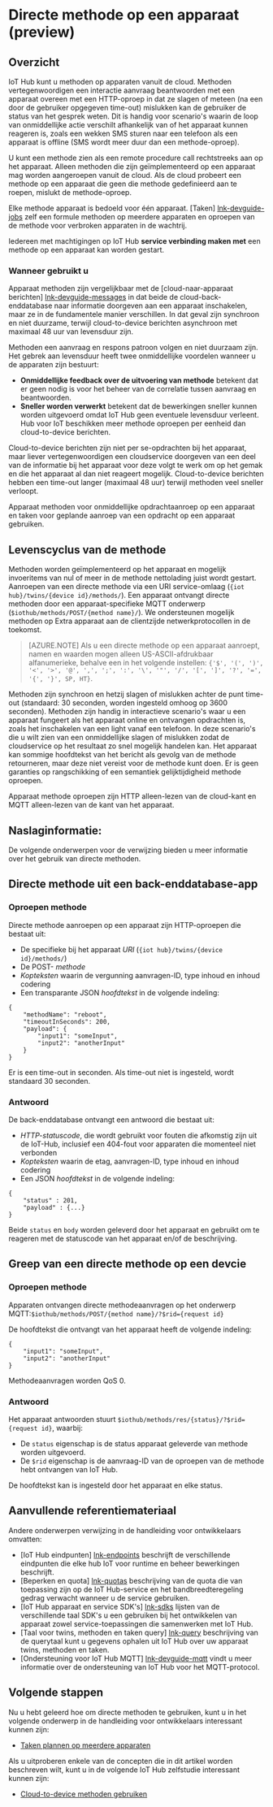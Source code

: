 <properties
 pageTitle="Handleiding voor ontwikkelaars - directe methoden | Microsoft Azure"
 description="Azure IoT Hub handleiding voor ontwikkelaars - directe methoden gebruiken om aan te roepen code op uw apparaten"
 services="iot-hub"
 documentationCenter=".net"
 authors="nberdy"
 manager="timlt"
 editor=""/>

<tags
 ms.service="iot-hub"
 ms.devlang="multiple"
 ms.topic="article"
 ms.tgt_pltfrm="na"
 ms.workload="na"
 ms.date="09/30/2016" 
 ms.author="nberdy"/>

# <a name="invoke-a-direct-method-on-a-device-preview"></a>Directe methode op een apparaat (preview)

## <a name="overview"></a>Overzicht

IoT Hub kunt u methoden op apparaten vanuit de cloud. Methoden vertegenwoordigen een interactie aanvraag beantwoorden met een apparaat overeen met een HTTP-oproep in dat ze slagen of meteen (na een door de gebruiker opgegeven time-out) mislukken kan de gebruiker de status van het gesprek weten. Dit is handig voor scenario's waarin de loop van onmiddellijke actie verschilt afhankelijk van of het apparaat kunnen reageren is, zoals een wekken SMS sturen naar een telefoon als een apparaat is offline (SMS wordt meer duur dan een methode-oproep).

U kunt een methode zien als een remote procedure call rechtstreeks aan op het apparaat. Alleen methoden die zijn geïmplementeerd op een apparaat mag worden aangeroepen vanuit de cloud. Als de cloud probeert een methode op een apparaat die geen die methode gedefinieerd aan te roepen, mislukt de methode-oproep.

Elke methode apparaat is bedoeld voor één apparaat. [Taken] [ lnk-devguide-jobs] zelf een formule methoden op meerdere apparaten en oproepen van de methode voor verbroken apparaten in de wachtrij.

Iedereen met machtigingen op IoT Hub **service verbinding maken met** een methode op een apparaat kan worden gestart.

### <a name="when-to-use"></a>Wanneer gebruikt u

Apparaat methoden zijn vergelijkbaar met de [cloud-naar-apparaat berichten] [ lnk-devguide-messages] in dat beide de cloud-back-enddatabase naar informatie doorgeven aan een apparaat inschakelen, maar ze in de fundamentele manier verschillen. In dat geval zijn synchroon en niet duurzame, terwijl cloud-to-device berichten asynchroon met maximaal 48 uur van levensduur zijn.

Methoden een aanvraag en respons patroon volgen en niet duurzaam zijn. Het gebrek aan levensduur heeft twee onmiddellijke voordelen wanneer u de apparaten zijn bestuurt:

- **Onmiddellijke feedback over de uitvoering van methode** betekent dat er geen nodig is voor het beheer van de correlatie tussen aanvraag en beantwoorden.
- **Sneller worden verwerkt** betekent dat de bewerkingen sneller kunnen worden uitgevoerd omdat IoT Hub geen eventuele levensduur verleent. Hub voor IoT beschikken meer methode oproepen per eenheid dan cloud-to-device berichten.

Cloud-to-device berichten zijn niet per se-opdrachten bij het apparaat, maar liever vertegenwoordigen een cloudservice doorgeven van een deel van de informatie bij het apparaat voor deze volgt te werk om op het gemak en die het apparaat al dan niet reageert mogelijk. Cloud-to-device berichten hebben een time-out langer (maximaal 48 uur) terwijl methoden veel sneller verloopt.

Apparaat methoden voor onmiddellijke opdrachtaanroep op een apparaat en taken voor geplande aanroep van een opdracht op een apparaat gebruiken.

## <a name="method-lifecycle"></a>Levenscyclus van de methode

Methoden worden geïmplementeerd op het apparaat en mogelijk invoeritems van nul of meer in de methode nettolading juist wordt gestart. Aanroepen van een directe methode via een URI service-omlaag (`{iot hub}/twins/{device id}/methods/`). Een apparaat ontvangt directe methoden door een apparaat-specifieke MQTT onderwerp (`$iothub/methods/POST/{method name}/`). We ondersteunen mogelijk methoden op Extra apparaat aan de clientzijde netwerkprotocollen in de toekomst.

> [AZURE.NOTE] Als u een directe methode op een apparaat aanroept, namen en waarden mogen alleen US-ASCII-afdrukbaar alfanumerieke, behalve een in het volgende instellen: ``{'$', '(', ')', '<', '>', '@', ',', ';', ':', '\', '"', '/', '[', ']', '?', '=', '{', '}', SP, HT}``.

Methoden zijn synchroon en hetzij slagen of mislukken achter de punt time-out (standaard: 30 seconden, worden ingesteld omhoog op 3600 seconden). Methoden zijn handig in interactieve scenario's waar u een apparaat fungeert als het apparaat online en ontvangen opdrachten is, zoals het inschakelen van een light vanaf een telefoon. In deze scenario's die u wilt zien van een onmiddellijke slagen of mislukken zodat de cloudservice op het resultaat zo snel mogelijk handelen kan. Het apparaat kan sommige hoofdtekst van het bericht als gevolg van de methode retourneren, maar deze niet vereist voor de methode kunt doen. Er is geen garanties op rangschikking of een semantiek gelijktijdigheid methode oproepen.

Apparaat methode oproepen zijn HTTP alleen-lezen van de cloud-kant en MQTT alleen-lezen van de kant van het apparaat.

## <a name="reference-topics"></a>Naslaginformatie:

De volgende onderwerpen voor de verwijzing bieden u meer informatie over het gebruik van directe methoden.

## <a name="invoke-a-direct-method-from-a-back-end-app"></a>Directe methode uit een back-enddatabase-app

### <a name="method-invocation"></a>Oproepen methode

Directe methode aanroepen op een apparaat zijn HTTP-oproepen die bestaat uit:

- De specifieke bij het apparaat *URI* (`{iot hub}/twins/{device id}/methods/`)
- De POST- *methode*
- *Kopteksten* waarin de vergunning aanvragen-ID, type inhoud en inhoud codering
- Een transparante JSON *hoofdtekst* in de volgende indeling:

```
{
    "methodName": "reboot",
    "timeoutInSeconds": 200,
    "payload": {
        "input1": "someInput",
        "input2": "anotherInput"
    }
}
```

  Er is een time-out in seconden. Als time-out niet is ingesteld, wordt standaard 30 seconden.
  
### <a name="response"></a>Antwoord

De back-enddatabase ontvangt een antwoord die bestaat uit:

- *HTTP-statuscode*, die wordt gebruikt voor fouten die afkomstig zijn uit de IoT-Hub, inclusief een 404-fout voor apparaten die momenteel niet verbonden
- *Kopteksten* waarin de etag, aanvragen-ID, type inhoud en inhoud codering
- Een JSON *hoofdtekst* in de volgende indeling:

```
{
    "status" : 201,
    "payload" : {...}
}
```
  
   Beide `status` en `body` worden geleverd door het apparaat en gebruikt om te reageren met de statuscode van het apparaat en/of de beschrijving.

## <a name="handle-a-direct-method-on-a-devcie"></a>Greep van een directe methode op een devcie

### <a name="method-invocation"></a>Oproepen methode

Apparaten ontvangen directe methodeaanvragen op het onderwerp MQTT:`$iothub/methods/POST/{method name}/?$rid={request id}`

De hoofdtekst die ontvangt van het apparaat heeft de volgende indeling:

```
{
    "input1": "someInput",
    "input2": "anotherInput"
}
```

Methodeaanvragen worden QoS 0.

### <a name="response"></a>Antwoord

Het apparaat antwoorden stuurt `$iothub/methods/res/{status}/?$rid={request id}`, waarbij:

 - De `status` eigenschap is de status apparaat geleverde van methode worden uitgevoerd.
 - De `$rid` eigenschap is de aanvraag-ID van de oproepen van de methode hebt ontvangen van IoT Hub.

De hoofdtekst kan is ingesteld door het apparaat en elke status.

## <a name="additional-reference-material"></a>Aanvullende referentiemateriaal

Andere onderwerpen verwijzing in de handleiding voor ontwikkelaars omvatten:

- [IoT Hub eindpunten] [ lnk-endpoints] beschrijft de verschillende eindpunten die elke hub IoT voor runtime en beheer bewerkingen beschrijft.
- [Beperken en quota] [ lnk-quotas] beschrijving van de quota die van toepassing zijn op de IoT Hub-service en het bandbreedteregeling gedrag verwacht wanneer u de service gebruiken.
- [IoT Hub apparaat en service SDK's] [ lnk-sdks] lijsten van de verschillende taal SDK's u een gebruiken bij het ontwikkelen van apparaat zowel service-toepassingen die samenwerken met IoT Hub.
- [Taal voor twins, methoden en taken query] [ lnk-query] beschrijving van de querytaal kunt u gegevens ophalen uit IoT Hub over uw apparaat twins, methoden en taken.
- [Ondersteuning voor IoT Hub MQTT] [ lnk-devguide-mqtt] vindt u meer informatie over de ondersteuning van IoT Hub voor het MQTT-protocol.

## <a name="next-steps"></a>Volgende stappen

Nu u hebt geleerd hoe om directe methoden te gebruiken, kunt u in het volgende onderwerp in de handleiding voor ontwikkelaars interessant kunnen zijn:

- [Taken plannen op meerdere apparaten][lnk-devguide-jobs]

Als u uitproberen enkele van de concepten die in dit artikel worden beschreven wilt, kunt u in de volgende IoT Hub zelfstudie interessant kunnen zijn:

- [Cloud-to-device methoden gebruiken][lnk-methods-tutorial]

<!-- links and images -->

[lnk-endpoints]: iot-hub-devguide-endpoints.md
[lnk-quotas]: iot-hub-devguide-quotas-throttling.md
[lnk-sdks]: iot-hub-devguide-sdks.md
[lnk-query]: iot-hub-devguide-query-language.md
[lnk-devguide-mqtt]: iot-hub-mqtt-support.md

[lnk-devguide-jobs]: iot-hub-devguide-jobs.md
[lnk-methods-tutorial]: iot-hub-c2d-methods.md
[lnk-devguide-messages]: iot-hub-devguide-messaging.md
